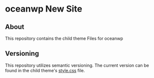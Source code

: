 # oceanwp New Site

## About

This repository contains the child theme Files for oceanwp

## Versioning

This repository utilizes semantic versioning. The current version can be found in the child theme's [style.css](style.css) file.

